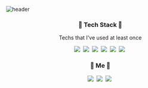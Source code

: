 ![header](https://capsule-render.vercel.app/api?type=wave&color=gradient&height=350&section=header&text=SEOLAH%20CHLOE&fontSize=90)
<h3 align="center"> 👾 Tech Stack 👾</h3>

<p align="center"> Techs that I've used at least once </p>

<p align="center">
<img src="https://img.shields.io/badge/Java-007396?style=flat-square&logo=java&logoColor=white"/></a>&nbsp  <img src="https://img.shields.io/badge/Python-3766AB?style=flat-square&logo=Python&logoColor=white"/></a>&nbsp  <img src="https://img.shields.io/badge/Jupyter-F37626?style=flat-square&logo=jupyter&logoColor=white"/></a>&nbsp <img src="https://img.shields.io/badge/Spring-6DB33F?style=flat-square&logo=spring&logoColor=white"/></a>&nbsp <img src="https://img.shields.io/badge/Intelli J Idea-CC0066?style=flat-square&logo=intellijidea&logoColor=white"/></a>&nbsp  <img src="https://img.shields.io/badge/MySQL-4479A1?style=flat-square&logo=mysql&logoColor=white"/></a>&nbsp  






<h3 align="center"> 🔮 Me 🔮</h3>


<p align="center">
<a href="instagram.com/codebychloe"><img src="https://img.shields.io/badge/Instagram-E4405F?style=flat-square&logo=instagram&logoColor=white&link=instagram.com/codebychloe"/></a>&nbsp <a href="seolahchloe.chung@gmail.com"><img src="https://img.shields.io/badge/Gmail-D14836?style=flat-square&logo=gmail&logoColor=white&link=https://github.com/seolahchloe"/></a>&nbsp <a href="seolahchloe.tistory.com"><img src="https://img.shields.io/badge/Tech Blog-6400AA?style=flat-square&logo=githubsponsers&logoColor=white&link=https://github.com/seolahchloe"/></a>&nbsp
